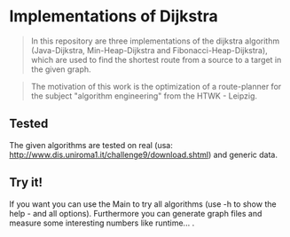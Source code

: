 # Implementations of Dijkstra

> In this repository are three implementations of the dijkstra algorithm
> (Java-Dijkstra, Min-Heap-Dijkstra and Fibonacci-Heap-Dijkstra),
> which are used to find the shortest route from a source to a target in the given graph.

> The motivation of this work is the optimization 
> of a route-planner for the subject "algorithm engineering" 
> from the HTWK - Leipzig.

## Tested

The given algorithms are tested on real (usa: http://www.dis.uniroma1.it/challenge9/download.shtml) 
and generic data.

## Try it!

If you want you can use the Main to try all algorithms
(use -h to show the help - and all options).
Furthermore you can generate graph files and measure some interesting numbers like runtime... .

